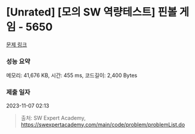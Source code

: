 # [Unrated] [모의 SW 역량테스트] 핀볼 게임 - 5650 

[문제 링크](https://swexpertacademy.com/main/code/problem/problemDetail.do?contestProbId=AWXRF8s6ezEDFAUo) 

### 성능 요약

메모리: 41,676 KB, 시간: 455 ms, 코드길이: 2,400 Bytes

### 제출 일자

2023-11-07 02:13



> 출처: SW Expert Academy, https://swexpertacademy.com/main/code/problem/problemList.do